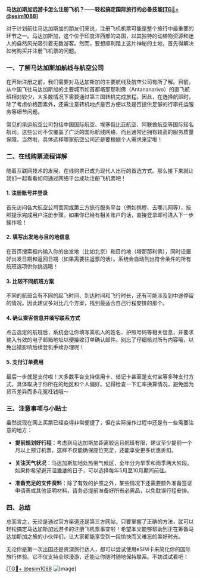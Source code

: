 **马达加斯加远游卡怎么注册飞机？——轻松搞定国际旅行的必备技能[[TG💪+ @esim1088](https://t.me/s/esim1088)]**

对于计划前往马达加斯加的朋友们来说，注册飞机机票可能是整个旅行中最重要的环节之一。马达加斯加，这个位于印度洋西部的岛国，以其独特的动植物资源和迷人的自然风光吸引着无数游客。然而，要想顺利踏上这片神秘的土地，首先得解决如何购买并注册飞机票的问题。

### 一、了解马达加斯加航线与航空公司

在开始注册之前，我们需要对马达加斯加的主要航线及航空公司有所了解。目前，从中国飞往马达加斯加的主要城市如首都塔那那利佛（Antananarivo）的直飞航班相对较少，大多数情况下需要通过第三国转机完成旅程。因此，在选择航班时，除了考虑价格因素外，还需注意转机地点是否方便以及是否提供足够的行李托运服务等细节问题。

常见的承运航空公司包括中国国际航空、埃塞俄比亚航空、阿联酋航空等国际知名航司。这些公司不仅覆盖了广泛的国际航线网络，而且通常还拥有较高的服务质量保障。当然啦，具体选择哪家航空公司还是要根据个人需求来定啦！

### 二、在线购票流程详解

随着互联网技术的发展，在线购票已成为现代人出行的首选方式。那么接下来就让我们一起看看如何通过网络平台成功注册飞机票吧！

#### 1. 注册账号并登录
首先访问各大航空公司官网或第三方旅行服务平台（例如携程、去哪儿网等），按照提示完成用户注册步骤。如果你已经有相关账户的话，直接登录即可进入下一步操作啦！

#### 2. 填写出发地与目的地信息
在首页搜索框内输入你的出发地（比如北京）和目的地（塔那那利佛），同时设置好出发日期和返回日期（如果需要往返票的话）。系统会自动列出符合条件的所有航班选项供你挑选哦！

#### 3. 比较不同航班方案
不同的航班会有不同的起飞时间、到达时间和飞行时长，还有可能涉及到中途停留的情况。因此建议多对比几个方案，找到最适合自己行程安排的那个。

#### 4. 确认乘客信息并填写联系方式
点击选定的航班后，系统会让你填写乘机人的姓名、护照号码等相关信息，并要求输入有效的电子邮箱地址以便接收订单确认邮件。别忘了仔细核对所有内容哦，以免出错影响后续登机手续办理呢！

#### 5. 支付订单费用
最后一步就是支付啦！大多数平台支持信用卡、借记卡甚至是支付宝等多种支付方式，具体取决于你所在的地区和个人偏好。记得检查一下汇率换算情况，避免因为货币差异而多花冤枉钱哦～

### 三、注意事项与小贴士

虽然说现在网上买票已经变得非常便捷了，但在实际操作过程中还是有一些需要注意的地方：

- **提前规划好行程**：考虑到马达加斯加距离较远且航班有限，建议至少提前一个月以上预订机票，这样不仅能确保座位充足，还能享受更多优惠折扣。
  
- **关注天气状况**：马达加斯加地处热带气候区，全年分为旱季和雨季两大阶段。如果你希望避开湿漉漉的日子，可以选择每年5月至10月期间前往。

- **准备充足的文件资料**：除了有效的护照之外，某些情况下还需要额外准备签证申请表或其他证明材料，请务必提前准备好所有必需品，以免耽误行程安排。

### 四、总结

总而言之，无论是通过官方渠道还是第三方网站，只要掌握了正确的方法，就可以轻松搞定马达加斯加远游卡的注册飞机票事宜啦！希望本文能够帮助到正在筹备马达加斯加之旅的小伙伴们，让大家都能享受到一段愉快而又难忘的美好时光。

无论你是第一次出国还是资深旅行达人，都可以尝试使用eSIM卡来简化你的国际旅行体验。它不仅支持全球漫游，还能让你随时随地保持联系。不妨试试看吧！

[[TG💪+ @esim1088](https://t.me/s/esim1088) ![Image](https://i.postimg.cc/4NQfJmqS/Snipaste-2025-05-13-00-14-12.png)]